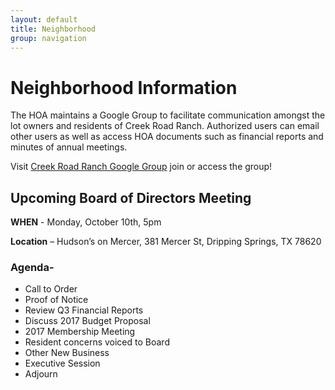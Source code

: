 ```yaml
---
layout: default
title: Neighborhood
group: navigation
---
```

# Neighborhood Information

<p class="lead">
The HOA maintains a Google Group to facilitate communication amongst the lot owners and
residents of Creek Road Ranch. Authorized users can email other users as well as access
HOA documents such as financial reports and minutes of annual meetings.
</p>
<p>Visit <a href="https://groups.google.com/forum/#!forum/creek-road-ranch-hoa">Creek Road Ranch Google Group</a> join or access the group!</p>

<h2>Upcoming Board of Directors Meeting</h2>
<p><b>WHEN</b> - Monday, October 10th, 5pm</p>
<p><b>Location</b> – Hudson’s on Mercer, 381 Mercer St, Dripping Springs, TX 78620</p> 
<h3>Agenda-</h3>
<ul>
<li>Call to Order</li>
<li>Proof of Notice</li>
<li>Review Q3 Financial Reports</li>
<li>Discuss 2017 Budget Proposal</li>
<li>2017 Membership Meeting</li>
<li>Resident concerns voiced to Board</li>
<li>Other New Business</li>
<li>Executive Session</li>
<li>Adjourn</li>
</ul>
